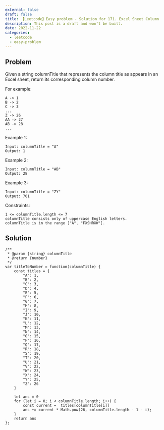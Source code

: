 ```yaml
---
external: false
draft: false
title: 【Leetcode】Easy problem - Solution for 171. Excel Sheet Column Number with Javascript
description: This post is a draft and won't be built.
date: 2022-11-22
categories:
  - leetcode
  - easy-problem
---
```


## Problem

Given a string columnTitle that represents the column title as appears in an Excel sheet, return its corresponding column number.

For example:

```
A -> 1
B -> 2
C -> 3
...
Z -> 26
AA -> 27
AB -> 28
...
```

Example 1:

```
Input: columnTitle = "A"
Output: 1
```

Example 2:

```
Input: columnTitle = "AB"
Output: 28
```

Example 3:

```
Input: columnTitle = "ZY"
Output: 701
```

Constraints:

```
1 <= columnTitle.length <= 7
columnTitle consists only of uppercase English letters.
columnTitle is in the range ["A", "FXSHRXW"].
```

## Solution

```
/**
 * @param {string} columnTitle
 * @return {number}
 */
var titleToNumber = function(columnTitle) {
    const titles = {
        "A": 1,
        "B": 2,
        "C": 3,
        "D": 4,
        "E": 5,
        "F": 6,
        "G": 7,
        "H": 8,
        "I": 9,
        "J": 10,
        "K": 11,
        "L": 12,
        "M": 13,
        "N": 14,
        "O": 15,
        "P": 16,
        "Q": 17,
        "R": 18,
        "S": 19,
        "T": 20,
        "U": 21,
        "V": 22,
        "W": 23,
        "X": 24,
        "Y": 25,
        "Z": 26
    }

    let ans = 0
    for (let i = 0; i < columnTitle.length; i++) {
        const current =  titles[columnTitle[i]]
        ans += current * Math.pow(26, columnTitle.length - 1 - i);
    }
    return ans
};
```
